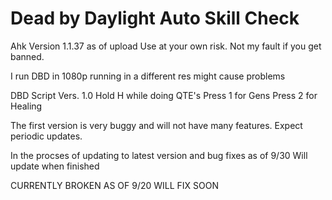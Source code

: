 # Dead by Daylight Auto Skill Check

Ahk Version 1.1.37 as of upload
Use at your own risk. Not my fault if you get banned.

I run DBD in 1080p running in a different res might cause problems


DBD Script Vers. 1.0
Hold H while doing QTE's 
Press 1 for Gens 
Press 2 for Healing

The first version is very buggy and will not have many features.
Expect periodic updates.


In the procses of updating to latest version and bug fixes as of 9/30 
Will update when finished


CURRENTLY BROKEN AS OF 9/20 WILL FIX SOON
